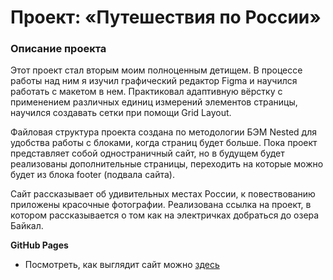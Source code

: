 # Проект: «Путешествия по России»

### Описание проекта
Этот проект стал вторым моим полноценным детищем. В процессе работы над ним я изучил графический редактор Figma и научился работать с макетом в нем. Практиковал адаптивную вёрстку с применением различных единиц измерений элементов страницы, научился создавать сетки при помощи Grid Layout.  

Файловая структура проекта создана по методологии БЭМ Nested для удобства работы с блоками, когда страниц будет больше. Пока проект представляет собой одностраничный сайт, но в будущем будет реализованы дополнительные страницы, переходить на которые можно будет из блока footer (подвала сайта).

Сайт рассказывает об удивительных местах России, к повествованию приложены красочные фотографии. Реализована ссылка на проект, в котором рассказывается о том как на электричках добраться до озера Байкал.

**GitHub Pages**

* Посмотреть, как выглядит сайт можно [здесь](https://vladosrus.github.io/russian-travel/)

